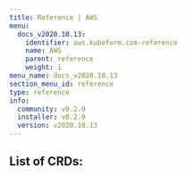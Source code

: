 ```yaml
---
title: Reference | AWS
menu:
  docs_v2020.10.13:
    identifier: aws.kubeform.com-reference
    name: AWS
    parent: reference
    weight: 1
menu_name: docs_v2020.10.13
section_menu_id: reference
type: reference
info:
  community: v0.2.0
  installer: v0.2.0
  version: v2020.10.13
---
```


## List of CRDs:
